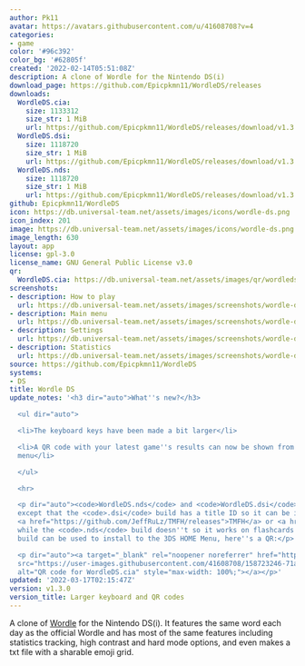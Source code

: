 ```yaml
---
author: Pk11
avatar: https://avatars.githubusercontent.com/u/41608708?v=4
categories:
- game
color: '#96c392'
color_bg: '#62805f'
created: '2022-02-14T05:51:08Z'
description: A clone of Wordle for the Nintendo DS(i)
download_page: https://github.com/Epicpkmn11/WordleDS/releases
downloads:
  WordleDS.cia:
    size: 1133312
    size_str: 1 MiB
    url: https://github.com/Epicpkmn11/WordleDS/releases/download/v1.3.0/WordleDS.cia
  WordleDS.dsi:
    size: 1118720
    size_str: 1 MiB
    url: https://github.com/Epicpkmn11/WordleDS/releases/download/v1.3.0/WordleDS.dsi
  WordleDS.nds:
    size: 1118720
    size_str: 1 MiB
    url: https://github.com/Epicpkmn11/WordleDS/releases/download/v1.3.0/WordleDS.nds
github: Epicpkmn11/WordleDS
icon: https://db.universal-team.net/assets/images/icons/wordle-ds.png
icon_index: 201
image: https://db.universal-team.net/assets/images/icons/wordle-ds.png
image_length: 630
layout: app
license: gpl-3.0
license_name: GNU General Public License v3.0
qr:
  WordleDS.cia: https://db.universal-team.net/assets/images/qr/wordleds-cia.png
screenshots:
- description: How to play
  url: https://db.universal-team.net/assets/images/screenshots/wordle-ds/how-to-play.png
- description: Main menu
  url: https://db.universal-team.net/assets/images/screenshots/wordle-ds/main-menu.png
- description: Settings
  url: https://db.universal-team.net/assets/images/screenshots/wordle-ds/settings.png
- description: Statistics
  url: https://db.universal-team.net/assets/images/screenshots/wordle-ds/statistics.png
source: https://github.com/Epicpkmn11/WordleDS
systems:
- DS
title: Wordle DS
update_notes: '<h3 dir="auto">What''s new?</h3>

  <ul dir="auto">

  <li>The keyboard keys have been made a bit larger</li>

  <li>A QR code with your latest game''s results can now be shown from the statistics
  menu</li>

  </ul>

  <hr>

  <p dir="auto"><code>WordleDS.nds</code> and <code>WordleDS.dsi</code> are identical
  except that the <code>.dsi</code> build has a title ID so it can be installed using
  <a href="https://github.com/JeffRuLz/TMFH/releases">TMFH</a> or <a href="https://github.com/Epicpkmn11/NTM/releases">NTM</a>
  while the <code>.nds</code> build doesn''t so it works on flashcards. The <code>.cia</code>
  build can be used to install to the 3DS HOME Menu, here''s a QR:</p>

  <p dir="auto"><a target="_blank" rel="noopener noreferrer" href="https://user-images.githubusercontent.com/41608708/158723246-71a13710-7f5b-4cd0-b81b-585e38ce2b19.png"><img
  src="https://user-images.githubusercontent.com/41608708/158723246-71a13710-7f5b-4cd0-b81b-585e38ce2b19.png"
  alt="QR code for WordleDS.cia" style="max-width: 100%;"></a></p>'
updated: '2022-03-17T02:15:47Z'
version: v1.3.0
version_title: Larger keyboard and QR codes
---
```

A clone of [Wordle](https://www.nytimes.com/games/wordle/index.html) for the Nintendo DS(i). It features the same word each day as the official Wordle and has most of the same features including statistics tracking, high contrast and hard mode options, and even makes a txt file with a sharable emoji grid.